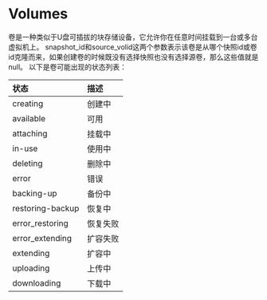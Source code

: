 # Volumes
    
卷是一种类似于U盘可插拔的块存储设备，它允许你在任意时间挂载到一台或多台虚拟机上。
snapshot_id和source_volid这两个参数表示该卷是从哪个快照id或卷id克隆而来，如果创建卷的时候既没有选择快照也没有选择源卷，那么这些值就是null。
    以下是卷可能出现的状态列表：

|状态|描述|
|:---|:---|
|creating|创建中|
|available|可用|
|attaching|挂载中|
|in-use|使用中|
|deleting|删除中|
|error|错误|
|backing-up|备份中|
|restoring-backup|恢复中|
|error_restoring|恢复失败|
|error_extending|扩容失败|
|extending|扩容中|
|uploading|上传中|
|downloading|下载中|